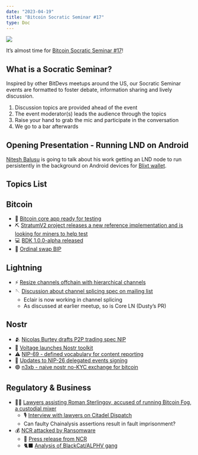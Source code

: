 ```yaml
---
date: "2023-04-19"
title: "Bitcoin Socratic Seminar #17"
type: Doc
---
```


![](https://atlantabitdevs.org/content/uploads/2023/04/ATLBitDevs_2023-04-26_socratic-1568x882.jpg)

It’s almost time for <a href="https://www.meetup.com/atlantabitdevs/events/292584775/">Bitcoin Socratic Seminar #17</a>!

## What is a Socratic Seminar?

Inspired by other BitDevs meetups around the US, our Socratic Seminar events
are formatted to foster debate, information sharing and lively discussion.

  1. Discussion topics are provided ahead of the event
  2. The event moderator(s) leads the audience through the topics
  3. Raise your hand to grab the mic and participate in the conversation
  4. We go to a bar afterwards

## Opening Presentation - Running LND on Android

<a href="https://snort.social/p/npub1qgwhaaa2lsp54rl0hfx7qa3z678ax6wlre0em475rhpvl7n54cpqgg7y7n">Nitesh Balusu</a>
is going to talk about his work getting an LND node to run persistently in the
background on Android devices for <a href="https://blixtwallet.github.io/">Blixt wallet</a>.

## Topics List

## Bitcoin

  * 📱 <a href="https://bitcoincore.app/">Bitcoin core app ready for testing</a>
  * ⛏️ <a href="https://twitter.com/StratumV2/status/1646542195233640454">StratumV2 project releases a new reference implementation and is looking for miners to help test</a>
  * 💻 <a href="https://github.com/bitcoindevkit/bdk/releases/tag/v1.0.0-alpha.0">BDK 1.0.0-alpha released</a>
  * 💎 <a href="https://lists.linuxfoundation.org/pipermail/bitcoin-dev/2023-March/021521.html">Ordinal swap BIP</a>

## Lightning

  * ⚡️ <a href="https://lists.linuxfoundation.org/pipermail/lightning-dev/2023-March/003886.html">Resize channels offchain with hierarchical channels</a>
  * 🪡 <a href="https://lists.linuxfoundation.org/pipermail/lightning-dev/2023-March/003895.html">Discussion about channel splicing spec on mailing list</a>
    * Eclair is now working in channel splicing
    * As discussed at earlier meetup, so is Core LN (Dusty’s PR)

## Nostr

  * 🫂 <a href="https://github.com/nostr-protocol/nips/pull/405">Nicolas Burtey drafts P2P trading spec NIP</a>
  * 🔋 <a href="https://twitter.com/voltage_cloud/status/1646545761461497861">Voltage launches Nostr toolkit</a>
  * ⚠️ <a href="https://github.com/nostr-protocol/nips/pull/457/files">NIP-69 - defined vocabulary for content reporting</a>
  * 🔑 <a href="https://github.com/nostr-protocol/nips/pull/455">Updates to NIP-26 delegated events signing</a>
  * 🟣 <a href="https://github.com/nobu-maeda/n3xb">n3xb - naive nostr no-KYC exchange for bitcoin</a>

## Regulatory & Business

  * 👨‍⚖️ <a href="https://www.torekeland.com/roman-sterlingov/">Lawyers assisting Roman Sterlingov, accused of running Bitcoin Fog, a custodial mixer</a>
    * 🎙️ <a href="https://www.podpage.com/citadeldispatch/cd100-the-disturbing-chainalysis-led-prosecution-of-roman-sterlingov-with-mike-hassard-and-tor-ekeland/">Interview with lawyers on Citadel Dispatch</a>
    * Can faulty Chainalysis assertions result in fault imprisonment?
  * 💰 <a href="https://www.bleepingcomputer.com/news/security/ncr-suffers-aloha-pos-outage-after-blackcat-ransomware-attack/">NCR attacked by Ransomware</a>
    * 📃 <a href="https://www.businesswire.com/news/home/20230417005506/en/NCR-Reports-Cybersecurity-Incident">Press release from NCR</a>
    * 🐈‍⬛ <a href="https://www.varonis.com/blog/blackcat-ransomware">Analysis of BlackCat/ALPHV gang</a>